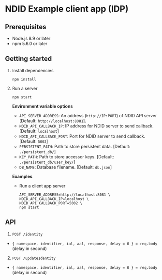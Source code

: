 # NDID Example client app (IDP)

## Prerequisites

* Node.js 8.9 or later
* npm 5.6.0 or later

## Getting started

1.  Install dependencies

    ```
    npm install
    ```
2.  Run a server

    ```
    npm start
    ```

    **Environment variable options**
    * `API_SERVER_ADDRESS`: An address (`http://IP:PORT`) of NDID API server [Default: `http://localhost:8081`].
    * `NDID_API_CALLBACK_IP`: IP address for NDID server to send callback. [Default: `localhost`]
    * `NDID_API_CALLBACK_PORT`: Port for NDID server to send callback. [Default: `5002`]
    * `PERSISTENT_PATH`: Path to store persistent data. [Default: `./persistent_db/`]
    * `KEY_PATH`: Path to store accessor keys. [Default: `./persistent_db/user_key/`]
    * `DB_NAME`: Database filename. [Default: `db.json`]

    **Examples**
    * Run a client app server

        ```
        API_SERVER_ADDRESS=http://localhost:8081 \
        NDID_API_CALLBACK_IP=localhost \
        NDID_API_CALLBACK_PORT=5002 \
        npm start
        ```
## API

1. `POST /identity`
  * `{ namespace, identifier, ial, aal, response, delay = 0 } = req.body` (delay in second)

2. `POST /updateIdentity`
  * `{ namespace, identifier, ial, aal, response, delay = 0 } = req.body` (delay in second)
